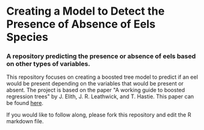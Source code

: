# Creating a Model to Detect the Presence of Absence of Eels Species

### A repository predicting the presence or absence of eels based on other types of variables.

This repository focuses on creating a boosted tree model to predict if an eel would be present depending on the variables that would be present or absent. The project is based on the paper "A working guide to boosted regression trees" by J. Elith, J. R. Leathwick, and T. Hastie. This paper can be found [here](https://doi.org/10.1111/j.1365-2656.2008.01390.x).

If you would like to follow along, please fork this repository and edit the R markdown file.
